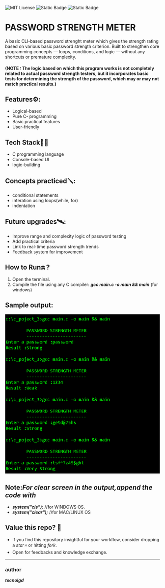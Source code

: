 
![MIT License](https://img.shields.io/github/license/tecnolgd/PASSWORD-STRENGTH-METER?style=flat)
![Static Badge](https://img.shields.io/badge/tools-Open_Source-blue)
![Static Badge](https://img.shields.io/badge/interface-CLI-white)

# PASSWORD STRENGTH METER

A basic CLI-based password strenght meter which gives the strength rating based on various basic password strength criterion.
Built to strengthen core programming concepts — loops, conditions, and logic — without any shortcuts or premature complexity.

#### (NOTE : The logic based on which this program works is not completely related to actual password strength testers, but it incorporates basic tests for determining the strength of the password, which may or may not match practical results.)

## Features⚙️:
- Logical-based
- Pure C- programming
- Basic practical features
- User-friendly

##  Tech Stack🚀🚀
- C programming language 
- Console-based UI
- logic-building

## Concepts practiced🪛:
- conditional statements
- interation using loops(while, for)
- indentation

## Future upgrades🛰️:
- Improve range and complexity logic of password testing
- Add practical criteria 
- Link to real-time password strength trends
- Feedback system for improvement

## How to Run🔛 ?
1) Open the terminal.
2) Compile the file using any C compiler:
***gcc main.c -o main && main***   (for windows)

## Sample output:
![Sample Output](output_screenshot.png)
## Note:*For clear screen in the output,append the code with*

* ***system("cls");***
//for WINDOWS OS.
* ***system("clear");***
//for MAC/LINUX OS 

## Value this repo? 💫
* If you find this repository insightful for your workflow, consider dropping a *star⭐* or hitting *fork*.    
* Open for feedbacks and knowledge exchange.
---
### author 
***tecnolgd***
